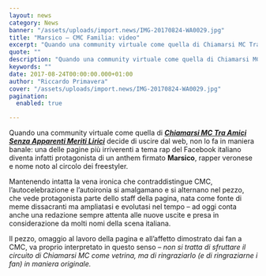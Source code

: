 ```yaml
---
layout: news
category: News
banner: "/assets/uploads/import.news/IMG-20170824-WA0029.jpg"
title: "Marsico – CMC Familia: video"
excerpt: "Quando una community virtuale come quella di Chiamarsi MC Tra Amici Senza Apparenti Meriti Lirici decide di uscire dal web, non lo fa in maniera banale: una delle pagine più irriverenti a tema rap del Facebook italiano diventa infatti protagonista di un anthem firmato Marsico, rapper veronese e nome noto al circolo dei freestyler. Mantenendo [&hellip"
quote: ""
description: "Quando una community virtuale come quella di Chiamarsi MC Tra Amici Senza Apparenti Meriti Lirici decide di uscire dal web, non lo fa in maniera banale: una delle pagine più irriverenti a tema rap del Facebook italiano diventa infatti protagonista di un anthem firmato Marsico, rapper veronese e nome noto al circolo dei freestyler. Mantenendo [&hellip"
keywords: ""
date: 2017-08-24T00:00:00.000+01:00
author: "Riccardo Primavera"
cover: "/assets/uploads/import.news/IMG-20170824-WA0029.jpg"
pagination:
  enabled: true

---
```


Quando una community virtuale come quella di [_**Chiamarsi MC Tra Amici Senza Apparenti Meriti Lirici**_](https://www.facebook.com/ChiamarsiMCtraAmiciSenzaApparentiMeritiLirici/?sw%5Ffnr%5Fid=4039321512&fnr%5Ft=0) decide di uscire dal web, non lo fa in maniera banale: una delle pagine più irriverenti a tema rap del Facebook italiano diventa infatti protagonista di un anthem firmato **Marsico**, rapper veronese e nome noto al circolo dei freestyler.

Mantenendo intatta la vena ironica che contraddistingue CMC, l’autocelebrazione e l’autoironia si amalgamano e si alternano nel pezzo, che vede protagonista parte dello staff della pagina, nata come fonte di meme dissacranti ma ampliatasi e evolutasi nel tempo – ad oggi conta anche una redazione sempre attenta alle nuove uscite e presa in considerazione da molti nomi della scena italiana.

Il pezzo, omaggio al lavoro della pagina e all’affetto dimostrato dai fan a CMC, va proprio interpretato in questo senso – _non si tratta di sfruttare il circuito di Chiamarsi MC come vetrina, ma di ringraziarlo (e di ringraziarne i fan) in maniera originale._ 
